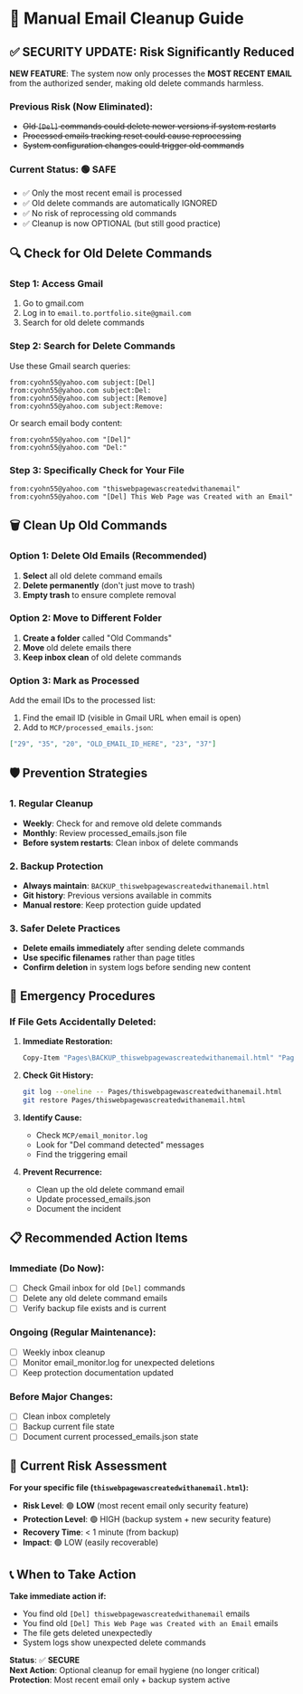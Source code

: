 # 🧹 Manual Email Cleanup Guide

## ✅ **SECURITY UPDATE: Risk Significantly Reduced**

**NEW FEATURE**: The system now only processes the **MOST RECENT EMAIL** from the authorized sender, making old delete commands harmless.

### **Previous Risk** (Now Eliminated):
- ~~Old `[Del]` commands could delete newer versions if system restarts~~
- ~~Processed emails tracking reset could cause reprocessing~~
- ~~System configuration changes could trigger old commands~~

### **Current Status**: 🟢 **SAFE**
- ✅ Only the most recent email is processed
- ✅ Old delete commands are automatically IGNORED
- ✅ No risk of reprocessing old commands
- ✅ Cleanup is now OPTIONAL (but still good practice)

## 🔍 **Check for Old Delete Commands**

### **Step 1: Access Gmail**
1. Go to gmail.com
2. Log in to `email.to.portfolio.site@gmail.com`
3. Search for old delete commands

### **Step 2: Search for Delete Commands**
Use these Gmail search queries:

```
from:cyohn55@yahoo.com subject:[Del]
from:cyohn55@yahoo.com subject:Del:
from:cyohn55@yahoo.com subject:[Remove]
from:cyohn55@yahoo.com subject:Remove:
```

Or search email body content:
```
from:cyohn55@yahoo.com "[Del]"
from:cyohn55@yahoo.com "Del:"
```

### **Step 3: Specifically Check for Your File**
```
from:cyohn55@yahoo.com "thiswebpagewascreatedwithanemail"
from:cyohn55@yahoo.com "[Del] This Web Page was Created with an Email"
```

## 🗑️ **Clean Up Old Commands**

### **Option 1: Delete Old Emails (Recommended)**
1. **Select** all old delete command emails
2. **Delete permanently** (don't just move to trash)
3. **Empty trash** to ensure complete removal

### **Option 2: Move to Different Folder**
1. **Create a folder** called "Old Commands"
2. **Move** old delete emails there
3. **Keep inbox clean** of old delete commands

### **Option 3: Mark as Processed**
Add the email IDs to the processed list:

1. Find the email ID (visible in Gmail URL when email is open)
2. Add to `MCP/processed_emails.json`:
```json
["29", "35", "20", "OLD_EMAIL_ID_HERE", "23", "37"]
```

## 🛡️ **Prevention Strategies**

### **1. Regular Cleanup**
- **Weekly**: Check for and remove old delete commands
- **Monthly**: Review processed_emails.json file
- **Before system restarts**: Clean inbox of delete commands

### **2. Backup Protection**
- **Always maintain**: `BACKUP_thiswebpagewascreatedwithanemail.html`
- **Git history**: Previous versions available in commits
- **Manual restore**: Keep protection guide updated

### **3. Safer Delete Practices**
- **Delete emails immediately** after sending delete commands
- **Use specific filenames** rather than page titles
- **Confirm deletion** in system logs before sending new content

## 🚨 **Emergency Procedures**

### **If File Gets Accidentally Deleted:**

1. **Immediate Restoration:**
   ```bash
   Copy-Item "Pages\BACKUP_thiswebpagewascreatedwithanemail.html" "Pages\thiswebpagewascreatedwithanemail.html"
   ```

2. **Check Git History:**
   ```bash
   git log --oneline -- Pages/thiswebpagewascreatedwithanemail.html
   git restore Pages/thiswebpagewascreatedwithanemail.html
   ```

3. **Identify Cause:**
   - Check `MCP/email_monitor.log`
   - Look for "Del command detected" messages
   - Find the triggering email

4. **Prevent Recurrence:**
   - Clean up the old delete command email
   - Update processed_emails.json
   - Document the incident

## 📋 **Recommended Action Items**

### **Immediate (Do Now):**
- [ ] Check Gmail inbox for old `[Del]` commands
- [ ] Delete any old delete command emails
- [ ] Verify backup file exists and is current

### **Ongoing (Regular Maintenance):**
- [ ] Weekly inbox cleanup
- [ ] Monitor email_monitor.log for unexpected deletions
- [ ] Keep protection documentation updated

### **Before Major Changes:**
- [ ] Clean inbox completely
- [ ] Backup current file state
- [ ] Document current processed_emails.json state

## 🎯 **Current Risk Assessment**

**For your specific file (`thiswebpagewascreatedwithanemail.html`):**
- **Risk Level**: 🟢 **LOW** (most recent email only security feature)
- **Protection Level**: 🟢 HIGH (backup system + new security feature)
- **Recovery Time**: < 1 minute (from backup)
- **Impact**: 🟢 LOW (easily recoverable)

## 📞 **When to Take Action**

**Take immediate action if:**
- You find old `[Del] thiswebpagewascreatedwithanemail` emails
- You find old `[Del] This Web Page was Created with an Email` emails
- The file gets deleted unexpectedly
- System logs show unexpected delete commands

**Status**: ✅ **SECURE**  
**Next Action**: Optional cleanup for email hygiene (no longer critical)  
**Protection**: Most recent email only + backup system active 